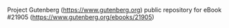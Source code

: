 Project Gutenberg (https://www.gutenberg.org) public repository for eBook #21905 (https://www.gutenberg.org/ebooks/21905)
